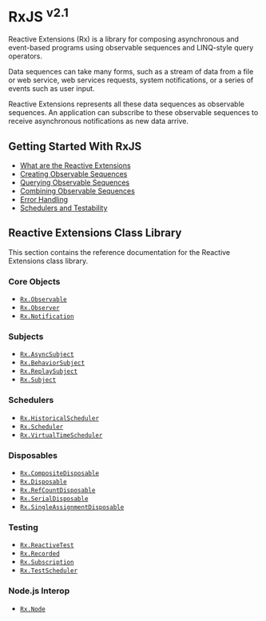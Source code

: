 # RxJS <sup>v2.1</sup>

Reactive Extensions (Rx) is a library for composing asynchronous and event-based programs using observable sequences and LINQ-style query operators.

Data sequences can take many forms, such as a stream of data from a file or web service, web services requests, system notifications, or a series of events such as user input.

Reactive Extensions represents all these data sequences as observable sequences. An application can subscribe to these observable sequences to receive asynchronous notifications as new data arrive. 

## Getting Started With RxJS

- [What are the Reactive Extensions](what.md)
- [Creating Observable Sequences](creating.md)
- [Querying Observable Sequences](querying.md)
- [Combining Observable Sequences](combining.md)
- [Error Handling](errors.md)
- [Schedulers and Testability](schedulers.md)

## Reactive Extensions Class Library

This section contains the reference documentation for the Reactive Extensions class library.

### Core Objects

- [`Rx.Observable`](observable.md)
- [`Rx.Observer`](observer.md)
- [`Rx.Notification`](notification.md)

### Subjects

- [`Rx.AsyncSubject`](asyncsubject.md)
- [`Rx.BehaviorSubject`](behaviorsubject.md)
- [`Rx.ReplaySubject`](replaysubject.md)
- [`Rx.Subject`](subject.md)

### Schedulers

- [`Rx.HistoricalScheduler`](historicalscheduler.md)
- [`Rx.Scheduler`](scheduler.md)
- [`Rx.VirtualTimeScheduler`](virtualtimescheduler.md)

### Disposables

- [`Rx.CompositeDisposable`](compositedisposable.md)
- [`Rx.Disposable`](disposable.md)
- [`Rx.RefCountDisposable`](refcountdisposable.md)
- [`Rx.SerialDisposable`](serialdisposable.md)
- [`Rx.SingleAssignmentDisposable`](singleassignmentdisposable.md)

### Testing

- [`Rx.ReactiveTest`](reactivetest.md)
- [`Rx.Recorded`](recorded.md)
- [`Rx.Subscription`](subscription.md)
- [`Rx.TestScheduler`](testscheduler.md)

### Node.js Interop

- [`Rx.Node`](nodejs.md)
